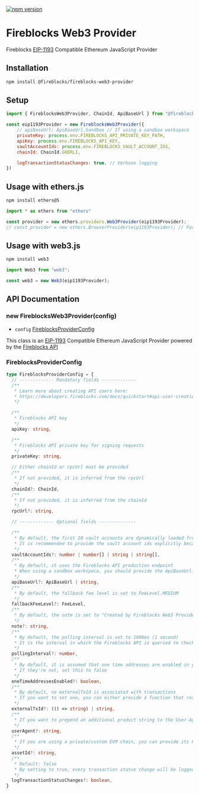 [![npm version](https://badge.fury.io/js/@fireblocks%2Ffireblocks-web3-provider.svg)](https://badge.fury.io/js/@fireblocks%2Ffireblocks-web3-provider)

# Fireblocks Web3 Provider

Fireblocks [EIP-1193](https://eips.ethereum.org/EIPS/eip-1193) Compatible Ethereum JavaScript Provider

## Installation
```bash
npm install @fireblocks/fireblocks-web3-provider
```

## Setup
```js
import { FireblocksWeb3Provider, ChainId, ApiBaseUrl } from "@fireblocks/fireblocks-web3-provider";

const eip1193Provider = new FireblocksWeb3Provider({
    // apiBaseUrl: ApiBaseUrl.Sandbox // If using a sandbox workspace
    privateKey: process.env.FIREBLOCKS_API_PRIVATE_KEY_PATH,
    apiKey: process.env.FIREBLOCKS_API_KEY,
    vaultAccountIds: process.env.FIREBLOCKS_VAULT_ACCOUNT_IDS,
    chainId: ChainId.GOERLI,

    logTransactionStatusChanges: true, // Verbose logging
})
```

## Usage with ethers.js
```sh
npm install ethers@5
```

```js
import * as ethers from "ethers"

const provider = new ethers.providers.Web3Provider(eip1193Provider);
// const provider = new ethers.BrowserProvider(eip1193Provider); // For ethers v6
```

## Usage with web3.js
```sh
npm install web3
```

```js
import Web3 from "web3";

const web3 = new Web3(eip1193Provider);
```

## API Documentation

### new FireblocksWeb3Provider(config)

- `config` [FireblocksProviderConfig](#FireblocksProviderConfig)

This class is an [EIP-1193](https://eips.ethereum.org/EIPS/eip-1193) Compatible Ethereum JavaScript Provider powered by the [Fireblocks API](https://docs.fireblocks.com/api/)

### FireblocksProviderConfig

```ts
type FireblocksProviderConfig = {
  // ------------- Mandatory fields -------------
  /** 
   * Learn more about creating API users here: 
   * https://developers.fireblocks.com/docs/quickstart#api-user-creation
   */

  /** 
   * Fireblocks API key
   */
  apiKey: string,

  /** 
   * Fireblocks API private key for signing requests
   */
  privateKey: string,

  // Either chainId or rpcUrl must be provided
  /** 
   * If not provided, it is inferred from the rpcUrl 
   */
  chainId?: ChainId,
  /** 
   * If not provided, it is inferred from the chainId 
   */
  rpcUrl?: string,

  // ------------- Optional fields --------------

  /** 
   * By default, the first 20 vault accounts are dynamically loaded from the Fireblocks API
   * It is recommended to provide the vault account ids explicitly because it helps avoid unnecessary API calls
   */
  vaultAccountIds?: number | number[] | string | string[],
  /** 
   * By default, it uses the Fireblocks API production endpoint
   * When using a sandbox workspace, you should provide the ApiBaseUrl.Sandbox value
   */
  apiBaseUrl?: ApiBaseUrl | string,
  /**
   * By default, the fallback fee level is set to FeeLevel.MEDIUM
   */
  fallbackFeeLevel?: FeeLevel,
  /**
   * By default, the note is set to "Created by Fireblocks Web3 Provider"
   */
  note?: string,
  /**
   * By default, the polling interval is set to 1000ms (1 second)
   * It is the interval in which the Fireblocks API is queried to check the status of transactions
   */
  pollingInterval?: number,
  /**
   * By default, it is assumed that one time addresses are enabled in your workspace
   * If they're not, set this to false
   */
  oneTimeAddressesEnabled?: boolean,
  /**
   * By default, no externalTxId is associated with transactions
   * If you want to set one, you can either provide a function that returns a string, or provide a string directly
   */
  externalTxId?: (() => string) | string,
  /**
   * If you want to prepend an additional product string to the User-Agent header, you can provide it here
   */
  userAgent?: string,
  /**
   * If you are using a private/custom EVM chain, you can provide its Fireblocks assetId here
   */
  assetId?: string,
  /**
   * Default: false
   * By setting to true, every transaction status change will be logged to the console
   */
  logTransactionStatusChanges?: boolean,
}
```
